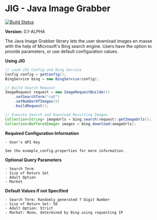 JIG - Java Image Grabber
==================

[![Build Status](https://travis-ci.org/twbarber/jig.svg?branch=master)](https://travis-ci.org/twbarber/jig)

**Version:** 0.1-ALPHA

The Java Image Grabber library lets the user download images en masse with the help of
Microsoft's Bing search engine. Users have the option to provide parameters, or use 
default configuration values.

**Using JIG**

```java
// Load JIG Config and Bing Service
Config config = getConfig();
BingService bing = new BingService(config);

// Build Search Request
ImageRequest request = new ImageRequestBuilder()
    .setSearchTerm("cat")
    .setNumberOfImages(5)
    .buildRequest();

// Execute Search and Download Resulting Images
Collection<String> imageUrls = bing.search(request).getImageUrls();
Collection<BufferedImage> images = bing.download(imageUrls);
```

**Required Configuration Information**

    - User's API Key

    See the example_config.properties for more information.

**Optional Query Parameters**

    - Search Term
    - Size of Return Set
    - Adult Option
    - Market

**Default Values if not Specified**

    - Search Term: Randomly generated 7 Digit Number
    - Size of Return Set: 50
    - Adult Option: Strict
    - Market: None, determined by Bing using requesting IP